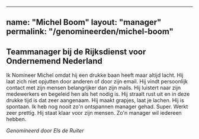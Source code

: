 
---
name: "Michel Boom"
layout: "manager"
permalink: "/genomineerden/michel-boom"
---
## Teammanager bij de Rijksdienst voor Ondernemend Nederland
Ik Nomineer Michel omdat hij een drukke baan heeft maar altijd lacht. Hij laat zich niet opjutten door anderen of door zijn email. Hij vindt persoonlijk contact met zijn mensen belangrijker dan zijn mails. Hij luistert naar zijn medewerkers en begeleid hen als het nodig is. Hij straalt rust uit en in deze drukke tijd is dat zeer aangenaam. Hij maakt grapjes, laat je lachen. Hij is spontaan. Ik heb nog nooit zo'n ontspannen manager gehad. Super. Werkt zeer prettig. Hij staat klaar voor zijn mensen. Zo'n manager wil iedereen hebben.

_Genomineerd door Els de Ruiter_
